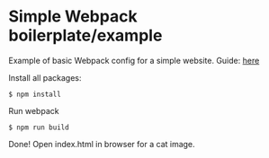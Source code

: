 # Simple Webpack boilerplate/example
Example of basic Webpack config for a simple website.
Guide: [here](https://dev.to/pixelgoo/how-to-configure-webpack-from-scratch-for-a-basic-website-46a5)


Install all packages:
```
$ npm install
```

Run webpack
```
$ npm run build
```

Done! Open index.html in browser for a cat image.

